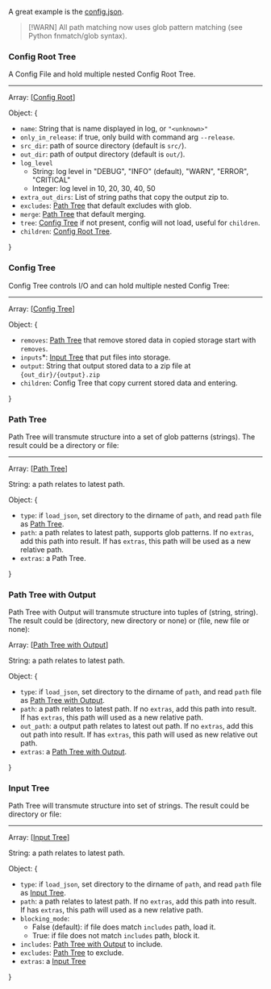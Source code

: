 A great example is the [config.json](config.json).

> [!WARN]
> All path matching now uses glob pattern matching (see Python fnmatch/glob syntax).  

### Config Root Tree

A Config File and hold multiple nested Config Root Tree.

---

Array: [[Config Root](#config-root)]

Object: {

- `name`: String that is name displayed in log, or `"<unknown>"`
- `only_in_release`: if true, only build with command arg `--release`.
- `src_dir`: path of source directory (default is `src/`).
- `out_dir`: path of output directory (default is `out/`).
- `log_level`
  - String: log level in "DEBUG", "INFO" (default), "WARN", "ERROR", "CRITICAL"
  - Integer: log level in 10, 20, 30, 40, 50
- `extra_out_dirs`: List of string paths that copy the output zip to.
- `excludes`: [Path Tree](#path-tree) that default excludes with glob.
- `merge`: [Path Tree](#path-tree) that default merging.
- `tree`: [Config Tree](#config-tree) if not present, config will not load, useful for `children`.
- `children`: [Config Root Tree](#config-root-tree).

}

### Config Tree

Config Tree controls I/O and can hold multiple nested Config Tree:

---

Array: [[Config Tree](#config-tree)]

Object: {

- `removes`: [Path Tree](#path-tree) that remove stored data in copied storage start with `removes`.
- `inputs`\*: [Input Tree](#input-tree) that put files into storage.
- `output`: String that output stored data to a zip file at `{out_dir}/{output}.zip`
- `children`: Config Tree that copy current stored data and entering.

}

### Path Tree

Path Tree will transmute structure into a set of glob patterns (strings). The result could be a directory or file:

---

Array: [[Path Tree](#path-tree)]

String: a path relates to latest path.

Object: {

- `type`: if `load_json`, set directory to the dirname of `path`, and read `path` file as [Path Tree](#path-tree).
- `path`: a path relates to latest path, supports glob patterns. If no `extras`, add this path into result. If has `extras`, this path will be used as a new relative path.
- `extras`: a Path Tree.

}

### Path Tree with Output

Path Tree with Output will transmute structure into tuples of (string, string). The result could be (directory, new directory or none) or (file, new file or none):

Array: [[Path Tree with Output](#path-tree-with-output)]

String: a path relates to latest path.

Object: {

  - `type`: if `load_json`, set directory to the dirname of `path`, and read `path` file as [Path Tree with Output](#path-tree-with-output).
  - `path`: a path relates to latest path. If no `extras`, add this path into result. If has `extras`, this path will used as a new relative path.
  - `out_path`: a output path relates to latest out path. If no `extras`, add this out path into result. If has `extras`, this path will used as new relative out path.
  - `extras`: a [Path Tree with Output](#path-tree-with-output).

  }

### Input Tree

Path Tree will transmute structure into set of strings. The result could be directory or file:

---

Array: [[Input Tree](#input-tree)]

String: a path relates to latest path.

Object: {

- `type`: if `load_json`, set directory to the dirname of `path`, and read `path` file as [Input Tree](#input-tree).
- `path`: a path relates to latest path. If no `extras`, add this path into result. If has `extras`, this path will used as a new relative path.
- `blocking_mode`:
  - False (default): if file does match `includes` path, load it.
  - True: if file does not match `includes` path, block it.
- `includes`: [Path Tree with Output](#path-tree-with-output) to include.
- `excludes`: [Path Tree](#path-tree) to exclude.
- `extras`: a [Input Tree](#input-tree)

}
